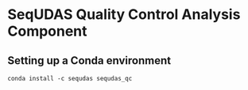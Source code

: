 # SeqUDAS Quality Control Analysis Component

## Setting up a Conda environment

```
conda install -c sequdas sequdas_qc

```


